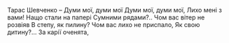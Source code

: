 Тарас Шевченко – Думи мої, думи мої
Думи мої, думи мої,
Лихо мені з вами!
Нащо стали на папері
Сумними рядами?..
Чом вас вітер не розвіяв
В степу, як пилину?
Чом вас лихо не приспало,
Як свою дитину?...
За карії оченята,



